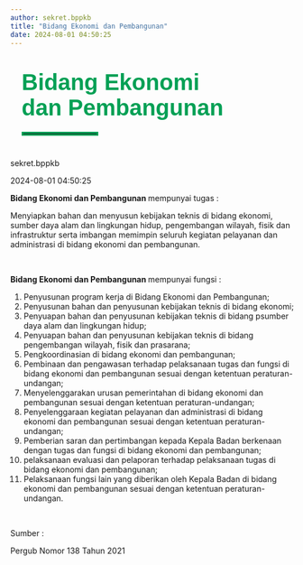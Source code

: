 ```yaml
---
author: sekret.bppkb
title: "Bidang Ekonomi dan Pembangunan"
date: 2024-08-01 04:50:25
---
```


<h1 class="MsoNormal" style="margin-bottom: 0cm; margin-left: 20px; margin-right: 20px;"><span style="font-size: 30pt; font-family: 'Poppins', sans-serif;"><span style="color: #03A055;"><span style="vertical-align: inherit;"><span style="vertical-align: inherit;"><span style="vertical-align: inherit;"><span style="vertical-align: inherit;"><span style="vertical-align: inherit;"><span style="vertical-align: inherit;"><span style="vertical-align: inherit;"><span style="vertical-align: inherit;"><span style="vertical-align: inherit;"><span style="vertical-align: inherit;"><span style="vertical-align: inherit;">Bidang Ekonomi</br>dan Pembangunan</span></span></span></span></span></span></span></span></span></span></span></span></span></span></h1>

<hr style="border: 3px solid #03A055; width: 130px; margin-top:20px; margin-bottom: 40px; margin-left: 20px; margin-right: 20px;">

<div class="p-5 border border-gray-300 rounded-lg bg-gray-100 dark:bg-gray-700 mx-5">
<div class="flex justify-left">
    <p class="MsoNormal dark:text-white mb-4 mr-8 mt-2">
        <span class="text-sm font-poppins dark:text-white">
            <span class="text-black dark:text-white">
                <i class="fas fa-user mr-2"></i>sekret.bppkb
            </span>
        </span>
    </p>
    <p class="MsoNormal mb-4 mt-2">
        <span class="text-sm font-poppins">
            <span class="text-black dark:text-white">
                <i class="fas fa-calendar-alt mr-2"></i>2024-08-01 04:50:25
            </span>
        </span>
    </p>
</div>
    <p class="MsoNormal m-0 leading-6 text-justify">
        <span class="text-base font-poppins">
            <strong>
                <span class="text-black dark:text-white">
                    <span style="vertical-align: inherit;">
                        <span style="vertical-align: inherit;">Bidang Ekonomi dan Pembangunan</span>
                    </span>
                </span>
            </strong>
            <span class="text-black dark:text-white">
                <span style="vertical-align: inherit;">
                    <span style="vertical-align: inherit;"> mempunyai tugas :</span>
                </span>
            </span>
        </span>
    </p>
    <p class="MsoNormal m-0 leading-6 text-justify">
        <span class="text-base font-poppins text-black dark:text-white">
            <span style="vertical-align: inherit;">
                <span style="vertical-align: inherit;">Menyiapkan bahan dan menyusun kebijakan teknis di bidang ekonomi, sumber daya alam dan lingkungan hidup, pengembangan wilayah, fisik dan infrastruktur serta imbangan memimpin seluruh kegiatan pelayanan dan administrasi di bidang ekonomi dan pembangunan.</span>
            </span>
        </span>
    </p>
    <p class="MsoNormal m-0 leading-6 text-justify">
        <span class="text-base font-poppins text-black dark:text-white">&nbsp;</span>
    </p>
    <p class="MsoNormal m-0 leading-6 text-justify">
        <span class="text-base font-poppins text-black dark:text-white">
            <strong>
                <span class="text-black dark:text-white">
                    <span style="vertical-align: inherit;">
                        <span style="vertical-align: inherit;">Bidang Ekonomi dan Pembangunan</span>
                    </span>
                </span>
            </strong>
            <span class="text-black dark:text-white">
                <span style="vertical-align: inherit;">
                    <span style="vertical-align: inherit;"> mempunyai fungsi :</span>
                </span>
            </span>
        </span>
    </p>
    <ol class="mt-0 text-left" start="1" type="1">
        <li class="MsoNormal text-gray-600 mb-0 text-justify leading-normal list-inside">
            <span class="text-base font-poppins text-black dark:text-white">
                <span style="vertical-align: inherit;">
                    <span style="vertical-align: inherit;">Penyusunan program kerja di Bidang Ekonomi dan Pembangunan;</span>
                </span>
            </span>
        </li>
        <li class="MsoNormal text-gray-600 mb-0 text-justify leading-normal list-inside">
            <span class="text-base font-poppins text-black dark:text-white">
                <span style="vertical-align: inherit;">
                    <span style="vertical-align: inherit;">Penyusunan bahan dan penyusunan kebijakan teknis di bidang ekonomi;</span>
                </span>
            </span>
        </li>
        <li class="MsoNormal text-gray-600 mb-0 text-justify leading-normal list-inside">
            <span class="text-base font-poppins text-black dark:text-white">
                <span style="vertical-align: inherit;">
                    <span style="vertical-align: inherit;">Penyuapan bahan dan penyusunan kebijakan teknis di bidang psumber daya alam dan lingkungan hidup;</span>
                </span>
            </span>
        </li>
        <li class="MsoNormal text-gray-600 mb-0 text-justify leading-normal list-inside">
            <span class="text-base font-poppins text-black dark:text-white">
                <span style="vertical-align: inherit;">
                    <span style="vertical-align: inherit;">Penyuapan bahan dan penyusunan kebijakan teknis di bidang pengembangan wilayah, fisik dan prasarana;</span>
                </span>
            </span>
        </li>
        <li class="MsoNormal text-gray-600 mb-0 text-justify leading-normal list-inside">
            <span class="text-base font-poppins text-black dark:text-white">
                <span style="vertical-align: inherit;">
                    <span style="vertical-align: inherit;">Pengkoordinasian di bidang ekonomi dan pembangunan;</span>
                </span>
            </span>
        </li>
        <li class="MsoNormal text-gray-600 mb-0 text-justify leading-normal list-inside">
            <span class="text-base font-poppins text-black dark:text-white">
                <span style="vertical-align: inherit;">
                    <span style="vertical-align: inherit;">Pembinaan dan pengawasan terhadap pelaksanaan tugas dan fungsi di bidang ekonomi dan pembangunan sesuai dengan ketentuan peraturan-undangan;</span>
                </span>
            </span>
        </li>
        <li class="MsoNormal text-gray-600 mb-0 text-justify leading-normal list-inside">
            <span class="text-base font-poppins text-black dark:text-white">
                <span style="vertical-align: inherit;">
                    <span style="vertical-align: inherit;">Menyelenggarakan urusan pemerintahan di bidang ekonomi dan pembangunan sesuai dengan ketentuan peraturan-undangan;</span>
                </span>
            </span>
        </li>
        <li class="MsoNormal text-gray-600 mb-0 text-justify leading-normal list-inside">
            <span class="text-base font-poppins text-black dark:text-white">
                <span style="vertical-align: inherit;">
                    <span style="vertical-align: inherit;">Penyelenggaraan kegiatan pelayanan dan administrasi di bidang ekonomi dan pembangunan sesuai dengan ketentuan peraturan-undangan;</span>
                </span>
            </span>
        </li>
        <li class="MsoNormal text-gray-600 mb-0 text-justify leading-normal list-inside">
            <span class="text-base font-poppins text-black dark:text-white">
                <span style="vertical-align: inherit;">
                    <span style="vertical-align: inherit;">Pemberian saran dan pertimbangan kepada Kepala Badan berkenaan dengan tugas dan fungsi di bidang ekonomi dan pembangunan;</span>
                </span>
            </span>
        </li>
        <li class="MsoNormal text-gray-600 mb-0 text-justify leading-normal list-inside">
            <span class="text-base font-poppins text-black dark:text-white">
                <span style="vertical-align: inherit;">
                    <span style="vertical-align: inherit;">pelaksanaan evaluasi dan pelaporan terhadap pelaksanaan tugas di bidang ekonomi dan pembangunan;</span>
                </span>
            </span>
        </li>
        <li class="MsoNormal text-gray-600 mb-0 text-justify leading-normal list-inside">
            <span class="text-base font-poppins text-black dark:text-white">
                <span style="vertical-align: inherit;">
                    <span style="vertical-align: inherit;">Pelaksanaan fungsi lain yang diberikan oleh Kepala Badan di bidang ekonomi dan pembangunan sesuai dengan ketentuan peraturan-undangan.</span>
                </span>
            </span>
        </li>
    </ol>
    <p class="MsoNormal m-0 leading-6 text-justify">
        <span class="text-base font-poppins text-black dark:text-white">&nbsp;</span>
    </p>
    <p class="MsoNormal m-0 leading-6 text-justify">
        <span class="text-base font-poppins text-black dark:text-white">
            <span style="vertical-align: inherit;">
                <span style="vertical-align: inherit;">Sumber :</span>
            </span>
        </span>
    </p>
    <p class="MsoNormal m-0 leading-6 text-justify">
        <span class="text-base font-poppins text-black dark:text-white">
            <span style="vertical-align: inherit;">
                <span style="vertical-align: inherit;">Pergub Nomor 138 Tahun 2021</span>
            </span>
        </span>
    </p>
</div>

<style>
@media screen and (max-width: 768px) {
  div[class*="p-5 border border-gray-300 rounded-lg bg-gray-100 dark:bg-gray-700 mx-5"] {
    margin-left: 10px;
    margin-right: 10px;
  }
}
</style>